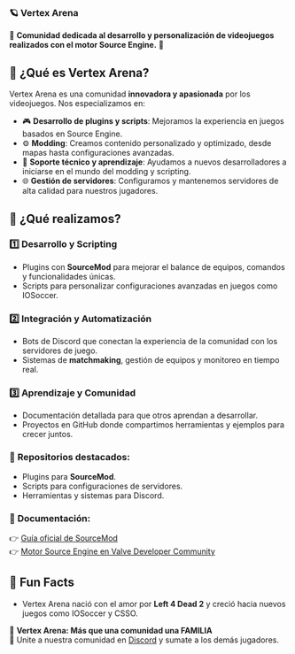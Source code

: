 ### 🪐 **Vertex Arena**  

🚀 **Comunidad dedicada al desarrollo y personalización de videojuegos realizados con el motor Source Engine.** 🌌  


## 🌟 ¿Qué es Vertex Arena?  
Vertex Arena es una comunidad **innovadora y apasionada** por los videojuegos. Nos especializamos en:  
- 🎮 **Desarrollo de plugins y scripts**: Mejoramos la experiencia en juegos basados en Source Engine.  
- ⚙️ **Modding**: Creamos contenido personalizado y optimizado, desde mapas hasta configuraciones avanzadas.  
- 👾 **Soporte técnico y aprendizaje**: Ayudamos a nuevos desarrolladores a iniciarse en el mundo del modding y scripting.  
- 🌐 **Gestión de servidores**: Configuramos y mantenemos servidores de alta calidad para nuestros jugadores.  

## 🔧 **¿Qué realizamos?**  
### 1️⃣ **Desarrollo y Scripting**  
- Plugins con **SourceMod** para mejorar el balance de equipos, comandos y funcionalidades únicas.  
- Scripts para personalizar configuraciones avanzadas en juegos como IOSoccer.  

### 2️⃣ **Integración y Automatización**  
- Bots de Discord que conectan la experiencia de la comunidad con los servidores de juego.  
- Sistemas de **matchmaking**, gestión de equipos y monitoreo en tiempo real.  

### 3️⃣ **Aprendizaje y Comunidad**  
- Documentación detallada para que otros aprendan a desarrollar.  
- Proyectos en GitHub donde compartimos herramientas y ejemplos para crecer juntos.  

### 📁 **Repositorios destacados:**  
- Plugins para **SourceMod**.  
- Scripts para configuraciones de servidores.  
- Herramientas y sistemas para Discord.  

### 📖 **Documentación:**  
👉 [Guía oficial de SourceMod](https://www.sourcemod.net/)  
👉 [Motor Source Engine en Valve Developer Community](https://developer.valvesoftware.com/wiki/Main_Page)  

## 🎉 **Fun Facts**  
- Vertex Arena nació con el amor por **Left 4 Dead 2** y creció hacia nuevos juegos como IOSoccer y CSSO.   
  
🌌 **Vertex Arena: Más que una comunidad una FAMILIA**  
👾 Unite a nuestra comunidad en [Discord](https://dsc.gg/vertexar) y sumate a los demás jugadores.  
